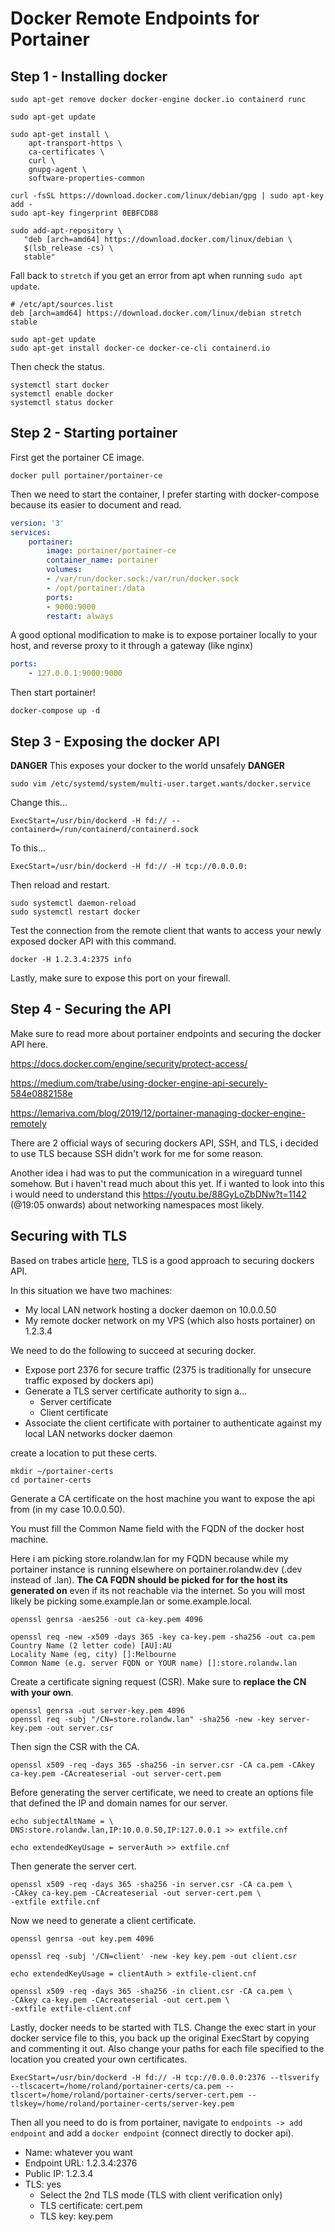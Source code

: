 # Docker Remote Endpoints for Portainer

## Step 1 - Installing docker

```none
sudo apt-get remove docker docker-engine docker.io containerd runc
```

```none
sudo apt-get update
```

```none
sudo apt-get install \
    apt-transport-https \
    ca-certificates \
    curl \
    gnupg-agent \
    software-properties-common
```

```none
curl -fsSL https://download.docker.com/linux/debian/gpg | sudo apt-key add -
sudo apt-key fingerprint 0EBFCD88
```

```none
sudo add-apt-repository \
   "deb [arch=amd64] https://download.docker.com/linux/debian \
   $(lsb_release -cs) \
   stable"
```

Fall back to `stretch` if you get an error from apt when running `sudo apt update`.

```none
# /etc/apt/sources.list
deb [arch=amd64] https://download.docker.com/linux/debian stretch stable
```

```none
sudo apt-get update
sudo apt-get install docker-ce docker-ce-cli containerd.io
```

Then check the status.

```none
systemctl start docker
systemctl enable docker
systemctl status docker
```

## Step 2 - Starting portainer

First get the portainer CE image.

```none
docker pull portainer/portainer-ce
```

Then we need to start the container, I prefer starting with docker-compose because its easier to document and read.

```yaml
version: '3'
services:
    portainer:
        image: portainer/portainer-ce
        container_name: portainer
        volumes:
        - /var/run/docker.sock:/var/run/docker.sock
        - /opt/portainer:/data
        ports:
        - 9000:9000
        restart: always
```

A good optional modification to make is to expose portainer locally to your host, and reverse proxy to it through a gateway (like nginx)

```yaml
ports:
    - 127.0.0.1:9000:9000
```

Then start portainer!

```none
docker-compose up -d
```

## Step 3 - Exposing the docker API

**DANGER** This exposes your docker to the world unsafely **DANGER**

```none
sudo vim /etc/systemd/system/multi-user.target.wants/docker.service
```

Change this...

```none
ExecStart=/usr/bin/dockerd -H fd:// --containerd=/run/containerd/containerd.sock
```

To this...

```none
ExecStart=/usr/bin/dockerd -H fd:// -H tcp://0.0.0.0:
```

Then reload and restart.

```none
sudo systemctl daemon-reload
sudo systemctl restart docker
```

Test the connection from the remote client that wants to access your newly exposed docker API with this command.

```none
docker -H 1.2.3.4:2375 info
```

Lastly, make sure to expose this port on your firewall.

## Step 4 - Securing the API

Make sure to read more about portainer endpoints and securing the docker API here.

https://docs.docker.com/engine/security/protect-access/

https://medium.com/trabe/using-docker-engine-api-securely-584e0882158e

https://lemariva.com/blog/2019/12/portainer-managing-docker-engine-remotely

There are 2 official ways of securing dockers API, SSH, and TLS, i decided to use TLS because SSH didn't work for me for some reason.

Another idea i had was to put the communication in a wireguard tunnel somehow. But i haven't read much about this yet.
If i wanted to look into this i would need to understand this https://youtu.be/88GyLoZbDNw?t=1142 (@19:05 onwards)
about networking namespaces most likely.

## Securing with TLS

Based on trabes article [here](https://medium.com/trabe/using-docker-engine-api-securely-584e0882158e), TLS is a good approach to securing dockers API.

In this situation we have two machines:

* My local LAN network hosting a docker daemon on 10.0.0.50
* My remote docker network on my VPS (which also hosts portainer) on 1.2.3.4

We need to do the following to succeed at securing docker.

* Expose port 2376 for secure traffic (2375 is traditionally for unsecure traffic exposed by dockers api)
* Generate a TLS server certificate authority to sign a...
  * Server certificate
  * Client certificate
* Associate the client certificate with portainer to authenticate against my local LAN networks docker daemon

create a location to put these certs.

```none
mkdir ~/portainer-certs
cd portainer-certs
```

Generate a CA certificate on the host machine you want to expose the api from (in my case 10.0.0.50).

You must fill the Common Name field with the FQDN of the docker host machine.

Here i am picking store.rolandw.lan for my FQDN because while my portainer instance is running elsewhere on portainer.rolandw.dev (.dev instead of .lan). **The CA FQDN should be picked for for the host its generated on** even if its not reachable via the internet. So you will most likely be picking some.example.lan or some.example.local.

```none
openssl genrsa -aes256 -out ca-key.pem 4096
```

```none
openssl req -new -x509 -days 365 -key ca-key.pem -sha256 -out ca.pem
Country Name (2 letter code) [AU]:AU
Locality Name (eg, city) []:Melbourne
Common Name (e.g. server FQDN or YOUR name) []:store.rolandw.lan
```

Create a certificate signing request (CSR). Make sure to **replace the CN with your own**.

```none
openssl genrsa -out server-key.pem 4096
openssl req -subj "/CN=store.rolandw.lan" -sha256 -new -key server-key.pem -out server.csr
```

Then sign the CSR with the CA.

```none
openssl x509 -req -days 365 -sha256 -in server.csr -CA ca.pem -CAkey ca-key.pem -CAcreateserial -out server-cert.pem
```

Before generating the server certificate, we need to create an options file that defined the IP and domain names for our server.

```none
echo subjectAltName = \
DNS:store.rolandw.lan,IP:10.0.0.50,IP:127.0.0.1 >> extfile.cnf
```

```none
echo extendedKeyUsage = serverAuth >> extfile.cnf
```

Then generate the server cert.

```none
openssl x509 -req -days 365 -sha256 -in server.csr -CA ca.pem \
-CAkey ca-key.pem -CAcreateserial -out server-cert.pem \
-extfile extfile.cnf
```

Now we need to generate a client certificate.

```none
openssl genrsa -out key.pem 4096
```

```none
openssl req -subj '/CN=client' -new -key key.pem -out client.csr
```

```none
echo extendedKeyUsage = clientAuth > extfile-client.cnf
```

```none
openssl x509 -req -days 365 -sha256 -in client.csr -CA ca.pem \
-CAkey ca-key.pem -CAcreateserial -out cert.pem \
-extfile extfile-client.cnf
```

Lastly, docker needs to be started with TLS. Change the exec start in your docker service file to this, you back up the original ExecStart by copying and commenting it out. Also change your paths for each file specified to the location you created your own certificates.

```none
ExecStart=/usr/bin/dockerd -H fd:// -H tcp://0.0.0.0:2376 --tlsverify --tlscacert=/home/roland/portainer-certs/ca.pem --tlscert=/home/roland/portainer-certs/server-cert.pem --tlskey=/home/roland/portainer-certs/server-key.pem
```

Then all you need to do is from portainer, navigate to `endpoints -> add endpoint` and add a `docker endpoint` (connect directly to docker api).

* Name: whatever you want
* Endpoint URL: 1.2.3.4:2376
* Public IP: 1.2.3.4
* TLS: yes
  * Select the 2nd TLS mode (TLS with client verification only)
  * TLS certificate: cert.pem
  * TLS key: key.pem
